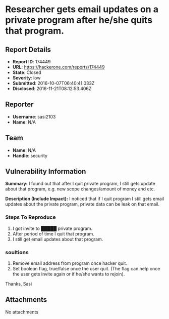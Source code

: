 # Researcher gets email updates on a private program after he/she quits that program.

## Report Details
- **Report ID**: 174449
- **URL**: https://hackerone.com/reports/174449
- **State**: Closed
- **Severity**: low
- **Submitted**: 2016-10-07T06:40:41.033Z
- **Disclosed**: 2016-11-21T08:12:53.406Z

## Reporter
- **Username**: sasi2103
- **Name**: N/A

## Team
- **Name**: N/A
- **Handle**: security

## Vulnerability Information
**Summary:**
I found out that after I quit private program, I still gets update about that program, e.g. new scope changes/amount of money and etc.

**Description (Include Impact):**
I noticed that if I quit program I still gets email updates about the private program, private data can be leak on that email.

### Steps To Reproduce
1. I got invite to █████ private program.
2. After period of time I quit that program.
3. I still get email updates about that program.

### soultions
1. Remove email address from program once hacker quit.
2. Set boolean flag, true/false once the user quit. (The flag can help once the user gets invite again or if he/she wants to rejoin).

Thanks,
Sasi

## Attachments
No attachments
